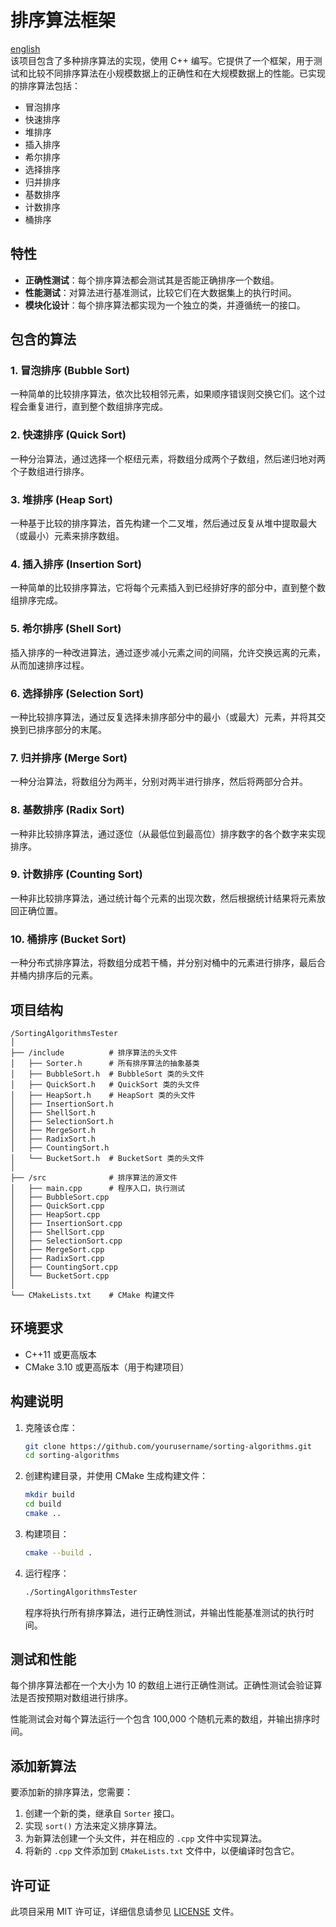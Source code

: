 # 排序算法框架
[english](./README.md)<br>
该项目包含了多种排序算法的实现，使用 C++ 编写。它提供了一个框架，用于测试和比较不同排序算法在小规模数据上的正确性和在大规模数据上的性能。已实现的排序算法包括：

- 冒泡排序
- 快速排序
- 堆排序
- 插入排序
- 希尔排序
- 选择排序
- 归并排序
- 基数排序
- 计数排序
- 桶排序

## 特性

- **正确性测试**：每个排序算法都会测试其是否能正确排序一个数组。
- **性能测试**：对算法进行基准测试，比较它们在大数据集上的执行时间。
- **模块化设计**：每个排序算法都实现为一个独立的类，并遵循统一的接口。

## 包含的算法

### 1. **冒泡排序 (Bubble Sort)**  
一种简单的比较排序算法，依次比较相邻元素，如果顺序错误则交换它们。这个过程会重复进行，直到整个数组排序完成。

### 2. **快速排序 (Quick Sort)**  
一种分治算法，通过选择一个枢纽元素，将数组分成两个子数组，然后递归地对两个子数组进行排序。

### 3. **堆排序 (Heap Sort)**  
一种基于比较的排序算法，首先构建一个二叉堆，然后通过反复从堆中提取最大（或最小）元素来排序数组。

### 4. **插入排序 (Insertion Sort)**  
一种简单的比较排序算法，它将每个元素插入到已经排好序的部分中，直到整个数组排序完成。

### 5. **希尔排序 (Shell Sort)**  
插入排序的一种改进算法，通过逐步减小元素之间的间隔，允许交换远离的元素，从而加速排序过程。

### 6. **选择排序 (Selection Sort)**  
一种比较排序算法，通过反复选择未排序部分中的最小（或最大）元素，并将其交换到已排序部分的末尾。

### 7. **归并排序 (Merge Sort)**  
一种分治算法，将数组分为两半，分别对两半进行排序，然后将两部分合并。

### 8. **基数排序 (Radix Sort)**  
一种非比较排序算法，通过逐位（从最低位到最高位）排序数字的各个数字来实现排序。

### 9. **计数排序 (Counting Sort)**  
一种非比较排序算法，通过统计每个元素的出现次数，然后根据统计结果将元素放回正确位置。

### 10. **桶排序 (Bucket Sort)**  
一种分布式排序算法，将数组分成若干桶，并分别对桶中的元素进行排序，最后合并桶内排序后的元素。

## 项目结构

```
/SortingAlgorithmsTester
│
├── /include          # 排序算法的头文件
│   ├── Sorter.h      # 所有排序算法的抽象基类
│   ├── BubbleSort.h  # BubbleSort 类的头文件
│   ├── QuickSort.h   # QuickSort 类的头文件
│   ├── HeapSort.h    # HeapSort 类的头文件
│   ├── InsertionSort.h
│   ├── ShellSort.h
│   ├── SelectionSort.h
│   ├── MergeSort.h
│   ├── RadixSort.h
│   ├── CountingSort.h
│   └── BucketSort.h  # BucketSort 类的头文件
│
├── /src              # 排序算法的源文件
│   ├── main.cpp      # 程序入口，执行测试
│   ├── BubbleSort.cpp
│   ├── QuickSort.cpp
│   ├── HeapSort.cpp
│   ├── InsertionSort.cpp
│   ├── ShellSort.cpp
│   ├── SelectionSort.cpp
│   ├── MergeSort.cpp
│   ├── RadixSort.cpp
│   ├── CountingSort.cpp
│   └── BucketSort.cpp
│
└── CMakeLists.txt    # CMake 构建文件
```

## 环境要求

- C++11 或更高版本
- CMake 3.10 或更高版本（用于构建项目）

## 构建说明

1. 克隆该仓库：

   ```bash
   git clone https://github.com/yourusername/sorting-algorithms.git
   cd sorting-algorithms
   ```

2. 创建构建目录，并使用 CMake 生成构建文件：

   ```bash
   mkdir build
   cd build
   cmake ..
   ```

3. 构建项目：

   ```bash
   cmake --build .
   ```

4. 运行程序：

   ```bash
   ./SortingAlgorithmsTester
   ```

   程序将执行所有排序算法，进行正确性测试，并输出性能基准测试的执行时间。

## 测试和性能

每个排序算法都在一个大小为 10 的数组上进行正确性测试。正确性测试会验证算法是否按预期对数组进行排序。

性能测试会对每个算法运行一个包含 100,000 个随机元素的数组，并输出排序时间。

## 添加新算法

要添加新的排序算法，您需要：

1. 创建一个新的类，继承自 `Sorter` 接口。
2. 实现 `sort()` 方法来定义排序算法。
3. 为新算法创建一个头文件，并在相应的 `.cpp` 文件中实现算法。
4. 将新的 `.cpp` 文件添加到 `CMakeLists.txt` 文件中，以便编译时包含它。

## 许可证

此项目采用 MIT 许可证，详细信息请参见 [LICENSE](LICENSE) 文件。
